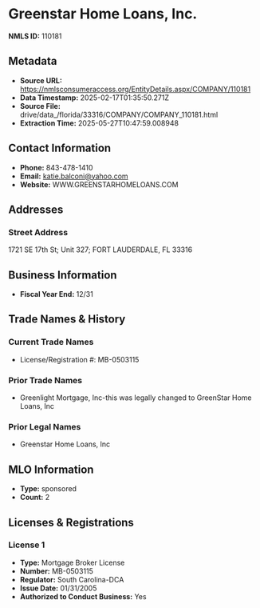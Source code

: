 # Greenstar Home Loans, Inc.

**NMLS ID:** 110181

## Metadata
- **Source URL:** https://nmlsconsumeraccess.org/EntityDetails.aspx/COMPANY/110181
- **Data Timestamp:** 2025-02-17T01:35:50.271Z
- **Source File:** drive/data_/florida/33316/COMPANY/COMPANY_110181.html
- **Extraction Time:** 2025-05-27T10:47:59.008948

## Contact Information
- **Phone:** 843-478-1410
- **Email:** katie.balconi@yahoo.com
- **Website:** WWW.GREENSTARHOMELOANS.COM

## Addresses
### Street Address
1721 SE 17th St; Unit 327; FORT LAUDERDALE, FL 33316

## Business Information
- **Fiscal Year End:** 12/31

## Trade Names & History
### Current Trade Names
- License/Registration #: MB-0503115

### Prior Trade Names
- Greenlight Mortgage, Inc-this was legally changed to GreenStar Home Loans, Inc

### Prior Legal Names
- Greenstar Home Loans, Inc

## MLO Information
- **Type:** sponsored
- **Count:** 2

## Licenses & Registrations

### License 1
- **Type:** Mortgage Broker License
- **Number:** MB-0503115
- **Regulator:** South Carolina-DCA
- **Issue Date:** 01/31/2005
- **Authorized to Conduct Business:** Yes
